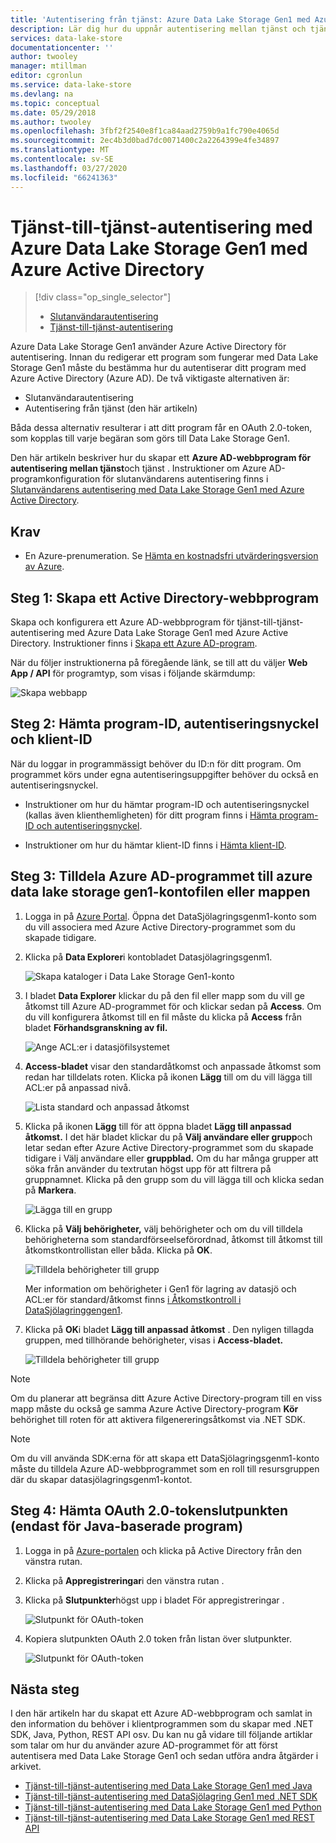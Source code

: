 ```yaml
---
title: 'Autentisering från tjänst: Azure Data Lake Storage Gen1 med Azure Active Directory | Microsoft-dokument'
description: Lär dig hur du uppnår autentisering mellan tjänst och tjänst med Azure Data Lake Storage Gen1 med Azure Active Directory
services: data-lake-store
documentationcenter: ''
author: twooley
manager: mtillman
editor: cgronlun
ms.service: data-lake-store
ms.devlang: na
ms.topic: conceptual
ms.date: 05/29/2018
ms.author: twooley
ms.openlocfilehash: 3fbf2f2540e8f1ca84aad2759b9a1fc790e4065d
ms.sourcegitcommit: 2ec4b3d0bad7dc0071400c2a2264399e4fe34897
ms.translationtype: MT
ms.contentlocale: sv-SE
ms.lasthandoff: 03/27/2020
ms.locfileid: "66241363"
---
```

# <a name="service-to-service-authentication-with-azure-data-lake-storage-gen1-using-azure-active-directory"></a>Tjänst-till-tjänst-autentisering med Azure Data Lake Storage Gen1 med Azure Active Directory
> [!div class="op_single_selector"]
> * [Slutanvändarautentisering](data-lake-store-end-user-authenticate-using-active-directory.md)
> * [Tjänst-till-tjänst-autentisering](data-lake-store-service-to-service-authenticate-using-active-directory.md)
> 
>  

Azure Data Lake Storage Gen1 använder Azure Active Directory för autentisering. Innan du redigerar ett program som fungerar med Data Lake Storage Gen1 måste du bestämma hur du autentiserar ditt program med Azure Active Directory (Azure AD). De två viktigaste alternativen är:

* Slutanvändarautentisering 
* Autentisering från tjänst (den här artikeln) 

Båda dessa alternativ resulterar i att ditt program får en OAuth 2.0-token, som kopplas till varje begäran som görs till Data Lake Storage Gen1.

Den här artikeln beskriver hur du skapar ett **Azure AD-webbprogram för autentisering mellan tjänst**och tjänst . Instruktioner om Azure AD-programkonfiguration för slutanvändarens autentisering finns i [Slutanvändarens autentisering med Data Lake Storage Gen1 med Azure Active Directory](data-lake-store-end-user-authenticate-using-active-directory.md).

## <a name="prerequisites"></a>Krav
* En Azure-prenumeration. Se [Hämta en kostnadsfri utvärderingsversion av Azure](https://azure.microsoft.com/pricing/free-trial/).

## <a name="step-1-create-an-active-directory-web-application"></a>Steg 1: Skapa ett Active Directory-webbprogram

Skapa och konfigurera ett Azure AD-webbprogram för tjänst-till-tjänst-autentisering med Azure Data Lake Storage Gen1 med Azure Active Directory. Instruktioner finns i [Skapa ett Azure AD-program](../active-directory/develop/howto-create-service-principal-portal.md).

När du följer instruktionerna på föregående länk, se till att du väljer **Web App / API** för programtyp, som visas i följande skärmdump:

![Skapa webbapp](./media/data-lake-store-authenticate-using-active-directory/azure-active-directory-create-web-app.png "Skapa webbapp")

## <a name="step-2-get-application-id-authentication-key-and-tenant-id"></a>Steg 2: Hämta program-ID, autentiseringsnyckel och klient-ID
När du loggar in programmässigt behöver du ID:n för ditt program. Om programmet körs under egna autentiseringsuppgifter behöver du också en autentiseringsnyckel.

* Instruktioner om hur du hämtar program-ID och autentiseringsnyckel (kallas även klienthemligheten) för ditt program finns i [Hämta program-ID och autentiseringsnyckel](../active-directory/develop/howto-create-service-principal-portal.md#get-values-for-signing-in).

* Instruktioner om hur du hämtar klient-ID finns i [Hämta klient-ID](../active-directory/develop/howto-create-service-principal-portal.md#get-values-for-signing-in).

## <a name="step-3-assign-the-azure-ad-application-to-the-azure-data-lake-storage-gen1-account-file-or-folder"></a>Steg 3: Tilldela Azure AD-programmet till azure data lake storage gen1-kontofilen eller mappen


1. Logga in på [Azure Portal](https://portal.azure.com). Öppna det DataSjölagringsgenm1-konto som du vill associera med Azure Active Directory-programmet som du skapade tidigare.
2. Klicka på **Data Explorer**i kontobladet Datasjölagringsgenm1.
   
    ![Skapa kataloger i Data Lake Storage Gen1-konto](./media/data-lake-store-authenticate-using-active-directory/adl.start.data.explorer.png "Skapa kataloger i Data Lake-konto")
3. I bladet **Data Explorer** klickar du på den fil eller mapp som du vill ge åtkomst till Azure AD-programmet för och klickar sedan på **Access**. Om du vill konfigurera åtkomst till en fil måste du klicka på **Access** från bladet **Förhandsgranskning av fil.**
   
    ![Ange ACL:er i datasjöfilsystemet](./media/data-lake-store-authenticate-using-active-directory/adl.acl.1.png "Ange ACL:er i datasjöfilsystemet")
4. **Access-bladet** visar den standardåtkomst och anpassade åtkomst som redan har tilldelats roten. Klicka på ikonen **Lägg** till om du vill lägga till ACL:er på anpassad nivå.
   
    ![Lista standard och anpassad åtkomst](./media/data-lake-store-authenticate-using-active-directory/adl.acl.2.png "Lista standard och anpassad åtkomst")
5. Klicka på ikonen **Lägg** till för att öppna bladet **Lägg till anpassad åtkomst.** I det här bladet klickar du på **Välj användare eller grupp**och letar sedan efter Azure Active Directory-programmet som du skapade tidigare i Välj användare eller **gruppblad.** Om du har många grupper att söka från använder du textrutan högst upp för att filtrera på gruppnamnet. Klicka på den grupp som du vill lägga till och klicka sedan på **Markera**.
   
    ![Lägga till en grupp](./media/data-lake-store-authenticate-using-active-directory/adl.acl.3.png "Lägga till en grupp")
6. Klicka på **Välj behörigheter,** välj behörigheter och om du vill tilldela behörigheterna som standardförseelseförordnad, åtkomst till åtkomst till åtkomstkontrollistan eller båda. Klicka på **OK**.
   
    ![Tilldela behörigheter till grupp](./media/data-lake-store-authenticate-using-active-directory/adl.acl.4.png "Tilldela behörigheter till grupp")
   
    Mer information om behörigheter i Gen1 för lagring av datasjö och ACL:er för standard/åtkomst finns [i Åtkomstkontroll i DataSjölagringgengen1](data-lake-store-access-control.md).
7. Klicka på **OK**i bladet **Lägg till anpassad åtkomst** . Den nyligen tillagda gruppen, med tillhörande behörigheter, visas i **Access-bladet.**
   
    ![Tilldela behörigheter till grupp](./media/data-lake-store-authenticate-using-active-directory/adl.acl.5.png "Tilldela behörigheter till grupp")

> [!NOTE]
> Om du planerar att begränsa ditt Azure Active Directory-program till en viss mapp måste du också ge samma Azure Active Directory-program **Kör** behörighet till roten för att aktivera filgenereringsåtkomst via .NET SDK.

> [!NOTE]
> Om du vill använda SDK:erna för att skapa ett DataSjölagringsgenm1-konto måste du tilldela Azure AD-webbprogrammet som en roll till resursgruppen där du skapar datasjölagringsgenm1-kontot.
> 
>

## <a name="step-4-get-the-oauth-20-token-endpoint-only-for-java-based-applications"></a>Steg 4: Hämta OAuth 2.0-tokenslutpunkten (endast för Java-baserade program)

1. Logga in på [Azure-portalen](https://portal.azure.com) och klicka på Active Directory från den vänstra rutan.

2. Klicka på **Appregistreringar**i den vänstra rutan .

3. Klicka på **Slutpunkter**högst upp i bladet För appregistreringar .

    ![Slutpunkt för OAuth-token](./media/data-lake-store-authenticate-using-active-directory/oauth-token-endpoint.png "Slutpunkt för OAuth-token")

4. Kopiera slutpunkten OAuth 2.0 token från listan över slutpunkter.

    ![Slutpunkt för OAuth-token](./media/data-lake-store-authenticate-using-active-directory/oauth-token-endpoint-1.png "Slutpunkt för OAuth-token")   

## <a name="next-steps"></a>Nästa steg
I den här artikeln har du skapat ett Azure AD-webbprogram och samlat in den information du behöver i klientprogrammen som du skapar med .NET SDK, Java, Python, REST API osv. Du kan nu gå vidare till följande artiklar som talar om hur du använder azure AD-programmet för att först autentisera med Data Lake Storage Gen1 och sedan utföra andra åtgärder i arkivet.

* [Tjänst-till-tjänst-autentisering med Data Lake Storage Gen1 med Java](data-lake-store-service-to-service-authenticate-java.md)
* [Tjänst-till-tjänst-autentisering med DataSjölagring Gen1 med .NET SDK](data-lake-store-service-to-service-authenticate-net-sdk.md)
* [Tjänst-till-tjänst-autentisering med Data Lake Storage Gen1 med Python](data-lake-store-service-to-service-authenticate-python.md)
* [Tjänst-till-tjänst-autentisering med Data Lake Storage Gen1 med REST API](data-lake-store-service-to-service-authenticate-rest-api.md)


